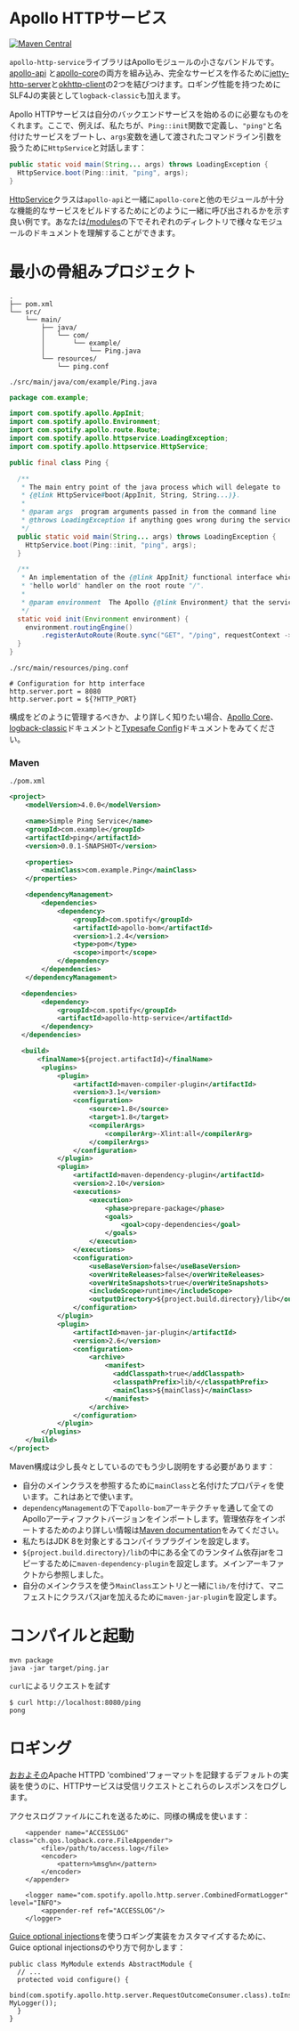 Apollo HTTPサービス
===================

[![Maven Central](https://img.shields.io/maven-central/v/com.spotify/apollo-parent.svg)](https://search.maven.org/#search%7Cga%7C1%7Cg%3A%22com.spotify%22%20apollo*)

`apollo-http-service`ライブラリはApolloモジュールの小さなバンドルです。[apollo-api](../apollo-api) と[apollo-core](../apollo-core)の両方を組み込み、完全なサービスを作るために[jetty-http-server](../modules/jetty-http-server)と[okhttp-client](../modules/okhttp-client)の2つを結びつけます。ロギング性能を持つためにSLF4Jの実装として`logback-classic`も加えます。

Apollo HTTPサービスは自分のバックエンドサービスを始めるのに必要なものをくれます。ここで、例えば、私たちが、`Ping::init`関数で定義し、`"ping"`と名付けたサービスをブートし、`args`変数を通して渡されたコマンドライン引数を扱うために`HttpService`と対話します：

```java
public static void main(String... args) throws LoadingException {
  HttpService.boot(Ping::init, "ping", args);
}
```

[HttpService](src/main/java/com/spotify/apollo/httpservice/HttpService.java)クラスは`apollo-api`と一緒に`apollo-core`と他のモジュールが十分な機能的なサービスをビルドするためにどのように一緒に呼び出されるかを示す良い例です。あなたは[/modules](../modules)の下でそれぞれのディレクトリで様々なモジュールのドキュメントを理解することができます。

最小の骨組みプロジェクト
========================

```plain
.
├── pom.xml
└── src/
    └── main/
        ├── java/
        │   └── com/
        │       └── example/
        │           └── Ping.java
        └── resources/
            └── ping.conf
```

`./src/main/java/com/example/Ping.java`
```java
package com.example;

import com.spotify.apollo.AppInit;
import com.spotify.apollo.Environment;
import com.spotify.apollo.route.Route;
import com.spotify.apollo.httpservice.LoadingException;
import com.spotify.apollo.httpservice.HttpService;

public final class Ping {

  /**
   * The main entry point of the java process which will delegate to
   * {@link HttpService#boot(AppInit, String, String...)}.
   *
   * @param args  program arguments passed in from the command line
   * @throws LoadingException if anything goes wrong during the service boot sequence
   */
  public static void main(String... args) throws LoadingException {
    HttpService.boot(Ping::init, "ping", args);
  }

  /**
   * An implementation of the {@link AppInit} functional interface which simply sets up a
   * "hello world" handler on the root route "/".
   *
   * @param environment  The Apollo {@link Environment} that the service is in.
   */
  static void init(Environment environment) {
    environment.routingEngine()
        .registerAutoRoute(Route.sync("GET", "/ping", requestContext -> "pong"));
  }
}
```

`./src/main/resources/ping.conf`
```
# Configuration for http interface
http.server.port = 8080
http.server.port = ${?HTTP_PORT}
```

構成をどのように管理するべきか、より詳しく知りたい場合、[Apollo Core](../apollo-core)、[logback-classic](http://logback.qos.ch/)ドキュメントと[Typesafe Config](https://github.com/typesafehub/config)ドキュメントをみてください。

### Maven

`./pom.xml`
```xml
<project>
    <modelVersion>4.0.0</modelVersion>

    <name>Simple Ping Service</name>
    <groupId>com.example</groupId>
    <artifactId>ping</artifactId>
    <version>0.0.1-SNAPSHOT</version>

    <properties>
        <mainClass>com.example.Ping</mainClass>
    </properties>

    <dependencyManagement>
        <dependencies>
            <dependency>
                <groupId>com.spotify</groupId>
                <artifactId>apollo-bom</artifactId>
                <version>1.2.4</version>
                <type>pom</type>
                <scope>import</scope>
            </dependency>
        </dependencies>
    </dependencyManagement>

   <dependencies>
        <dependency>
            <groupId>com.spotify</groupId>
            <artifactId>apollo-http-service</artifactId>
        </dependency>
   </dependencies>

   <build>
       <finalName>${project.artifactId}</finalName>
        <plugins>
            <plugin>
                <artifactId>maven-compiler-plugin</artifactId>
                <version>3.1</version>
                <configuration>
                    <source>1.8</source>
                    <target>1.8</target>
                    <compilerArgs>
                        <compilerArg>-Xlint:all</compilerArg>
                    </compilerArgs>
                </configuration>
            </plugin>
            <plugin>
                <artifactId>maven-dependency-plugin</artifactId>
                <version>2.10</version>
                <executions>
                    <execution>
                        <phase>prepare-package</phase>
                        <goals>
                            <goal>copy-dependencies</goal>
                        </goals>
                    </execution>
                </executions>
                <configuration>
                    <useBaseVersion>false</useBaseVersion>
                    <overWriteReleases>false</overWriteReleases>
                    <overWriteSnapshots>true</overWriteSnapshots>
                    <includeScope>runtime</includeScope>
                    <outputDirectory>${project.build.directory}/lib</outputDirectory>
                </configuration>
            </plugin>
            <plugin>
                <artifactId>maven-jar-plugin</artifactId>
                <version>2.6</version>
                <configuration>
                    <archive>
                        <manifest>
                          <addClasspath>true</addClasspath>
                          <classpathPrefix>lib/</classpathPrefix>
                          <mainClass>${mainClass}</mainClass>
                        </manifest>
                    </archive>
                </configuration>
            </plugin>
        </plugins>
    </build>
</project>
```

Maven構成は少し長々としているのでもう少し説明をする必要があります：

* 自分のメインクラスを参照するために`mainClass`と名付けたプロパティを使います。これはあとで使います。
* `dependencyManagement`の下で`apollo-bom`アーキテクチャを通して全てのApolloアーティファクトバージョンをインポートします。管理依存をインポートするためのより詳しい情報は[Maven documentation](https://maven.apache.org/guides/introduction/introduction-to-dependency-mechanism.html#Importing_Dependencies)をみてください。
* 私たちはJDK 8を対象とするコンパイラプラグインを設定します。
* `${project.build.directory}/lib`の中にある全てのランタイム依存jarをコピーするために`maven-dependency-plugin`を設定します。メインアーキファクトから参照しました。
* 自分のメインクラスを使う`MainClass`エントリと一緒に`lib/`を付けて、マニフェストにクラスパスjarを加えるために`maven-jar-plugin`を設定します。

コンパイルと起動
===============
```
mvn package
java -jar target/ping.jar
```

`curl`によるリクエストを試す
```
$ curl http://localhost:8080/ping
pong
```

ロギング
=======

[おおよその](../modules/jetty-http-server/src/main/java/com/spotify/apollo/http/server/CombinedFormatLogger.java)Apache HTTPD 'combined'フォーマットを記録するデフォルトの実装を使うのに、HTTPサービスは受信リクエストとこれらのレスポンスをログします。

アクセスログファイルにこれを送るために、同様の構成を使います：

```
    <appender name="ACCESSLOG" class="ch.qos.logback.core.FileAppender">
        <file>/path/to/access.log</file>
        <encoder>
            <pattern>%msg%n</pattern>
        </encoder>
    </appender>

    <logger name="com.spotify.apollo.http.server.CombinedFormatLogger" level="INFO">
        <appender-ref ref="ACCESSLOG"/>
    </logger>
```

[Guice optional injections](https://github.com/google/guice/wiki/Injections#optional-injections)を使うロギング実装をカスタマイズするために、Guice optional injectionsのやり方で何かします：

```
public class MyModule extends AbstractModule {
  // ...
  protected void configure() {
    bind(com.spotify.apollo.http.server.RequestOutcomeConsumer.class).toInstance(new MyLogger());
  }
}
```
